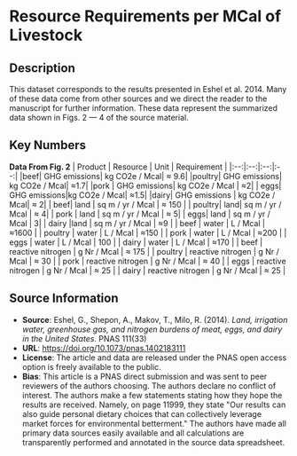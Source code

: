 
# Resource Requirements per MCal of Livestock 

## Description 
This dataset corresponds to the results presented in Eshel et al. 2014. Many of these data come from other sources and we direct the reader to the manuscript for further information. These data represent the summarized data shown in Figs. 2 — 4 of the source material. 

## Key Numbers

**Data From Fig. 2**
| Product | Resource | Unit | Requirement |
|:--:|:--:|:--:|:--:|
|beef|	GHG emissions|	kg CO2e / Mcal|	 ≈ 9.6|
|poultry|	GHG emissions|	kg CO2e / Mcal| 	≈1.7|
|pork |	GHG emissions| kg CO2e / Mcal	| ≈2|
| eggs|	GHG emissions|kg CO2e / Mcal|	≈1.5|
|dairy|	GHG emissions | kg CO2e / Mcal| 	≈ 2|
| beef|	land |	sq m / yr / Mcal |	≈ 150 |
| poultry| 	land| 	sq m / yr / Mcal |	≈ 4|
| pork |	land |		sq m / yr / Mcal |	≈ 5|
| eggs|	land |	sq m / yr / Mcal	| 3|
| dairy	|land	|	sq m / yr / Mcal	| ≈9 |
| beef	| water	| L / Mcal |	≈1600 |
| poultry	| water	| L / Mcal |	≈150 |
| pork	| water	|	L / Mcal |	≈200 |
| eggs	| water	| 	L / Mcal |	100 |
| dairy	| water	| 	L / Mcal |	≈170 |
| beef	| reactive nitrogen	|	g Nr / Mcal	| ≈ 175 |
| poultry	| reactive nitrogen	| g Nr / Mcal	| ≈ 30 |
| pork	| reactive nitrogen	|	g Nr / Mcal	| ≈ 40 |
| eggs	| reactive nitrogen	|	g Nr / Mcal	| ≈ 25 |
| dairy	| reactive nitrogen	|	g Nr / Mcal	| ≈ 25 |


## Source Information
* **Source**: Eshel, G., Shepon, A., Makov, T., Milo, R. (2014). *Land,
  irrigation water, greenhouse gas, and nitrogen burdens of meat, eggs, and
   dairy in the United States*. PNAS 111(33)
* **URL**: https://doi.org/10.1073/pnas.1402183111
* **License**: The article and data are released under the PNAS open access option 
  is freely available to the public.
* **Bias**: This article is a PNAS direct submission and was sent to peer reviewers 
  of the  authors choosing. The authors declare no conflict of interest. The authors make a few statements stating how they hope the results are received. Namely, on page 11999, they state "Our results can also guide personal dietary choices that can collectively leverage market forces for environmental betterment." The authors have made all primary data sources easily available and all calculations are transparently performed and annotated in the source data spreadsheet.
